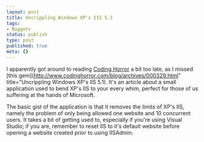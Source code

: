 ```yaml
---
layout: post
title: Uncrippling Windows XP's IIS 5.1
tags:
- Nuggets
status: publish
type: post
published: true
meta: {}
---
```

I apparently got around to reading [Coding Horror](http://www.codinghorror.com) a bit too late, as I missed [this gem](http://www.codinghorror.com/blog/archives/000329.html" title="Uncrippling Windows XP's IIS 5.1). It's an article about a small application used to bend XP's IIS to your every whim, perfect for those of us suffering at the hands of Microsoft.

The basic gist of the application is that it removes the limits of XP's IIS, namely the problem of only being allowed one website and 10 concurrent users. It takes a bit of getting used to, especially if you're using Visual Studio; if you are, remember to reset IIS to it's default website before opening a website created prior to using IISAdmin.
